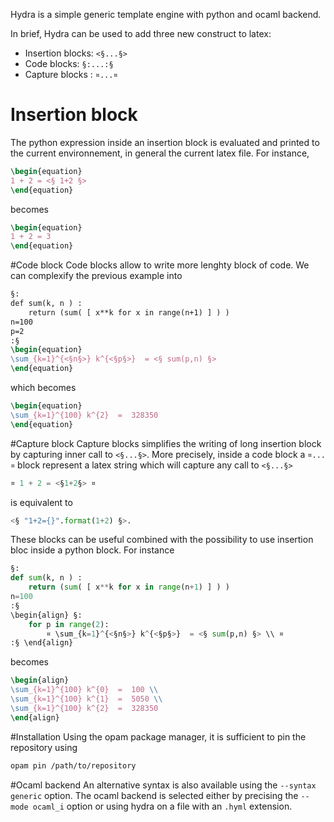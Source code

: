 Hydra is a simple generic template engine with python and ocaml backend. 

In brief, Hydra can be used to add three new construct to latex:
* Insertion blocks: `<§...§>`
* Code blocks: `§:...:§`
* Capture blocks : `¤...¤`

# Insertion block
The python expression inside an insertion block is evaluated and
printed to the current environnement, in general the current latex file.
For instance,
``` latex
\begin{equation}
1 + 2 = <§ 1+2 §> 
\end{equation}
``` 
becomes
``` latex
\begin{equation}
1 + 2 = 3
\end{equation}
```
#Code block
Code blocks allow to write more lenghty block of code.
We can complexify the previous example into
``` latex
§:
def sum(k, n ) :
	return (sum( [ x**k for x in range(n+1) ] ) )
n=100
p=2
:§
\begin{equation}
\sum_{k=1}^{<§n§>} k^{<§p§>}  = <§ sum(p,n) §> 
\end{equation}
``` 
which becomes
``` latex
\begin{equation}
\sum_{k=1}^{100} k^{2}  =  328350 
\end{equation}
```

#Capture block
Capture blocks simplifies the writing of long insertion block by capturing inner call to `<§...§>`.
More precisely, inside a code block a `¤...¤` block represent a latex string which will capture any call to `<§...§>`
``` python
¤ 1 + 2 = <§1+2§> ¤
```
is equivalent to
``` python
<§ "1+2={}".format(1+2) §>.
```
These blocks can be useful combined with the possibility to use insertion bloc inside a python block.
For instance
``` python
§:
def sum(k, n ) :
	return (sum( [ x**k for x in range(n+1) ] ) )
n=100
:§
\begin{align} §:
	for p in range(2):
		¤ \sum_{k=1}^{<§n§>} k^{<§p§>}  = <§ sum(p,n) §> \\ ¤
:§ \end{align}
```
becomes 
``` latex
\begin{align}
\sum_{k=1}^{100} k^{0}  =  100 \\
\sum_{k=1}^{100} k^{1}  =  5050 \\
\sum_{k=1}^{100} k^{2}  =  328350 
\end{align}
```
 
#Installation
Using the opam package manager, it is sufficient to pin the repository using
```bash
opam pin /path/to/repository
```

#Ocaml backend
An alternative syntax is also available using the `--syntax generic` option. 
The ocaml backend is selected either by precising the `--mode ocaml_i` option or using hydra on a file with an `.hyml` extension.



